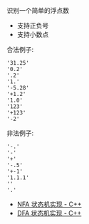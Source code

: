 识别一个简单的浮点数

* 支持正负号
* 支持小数点

合法例子:

```
'31.25'
'0.2'
'.2'
'1.'
'-5.28'
'+1.2'
'1.0'
'123'
'+123'
'-2'
```

非法例子:

```
'-.'
'-'
'+'
'-.5'
'+-1'
'1.1.1'
''
'.'
```

- [NFA 状态机实现 - C++](validate-simple-float-nfa-cpp)
- [DFA 状态机实现 - C++](validate-simple-float-dfa-cpp)
